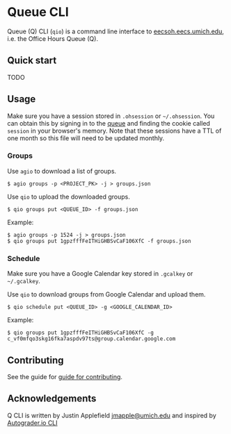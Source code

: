 Queue CLI
=========================

Queue (Q) CLI (`qio`) is a command line interface to [eecsoh.eecs.umich.edu](https://eecsoh.eecs.umich.edu), i.e. the Office Hours Queue (Q).

## Quick start
TODO

## Usage

Make sure you have a session stored in `.ohsession` or `~/.ohsession`. You can obtain this by signing in to the [queue](https://eecsoh.eecs.umich.edu) and finding the cookie called `session` in your browser's memory. Note that these sessions have a TTL of one month so this file will need to be updated monthly.

### Groups

Use `agio` to download a list of groups.

```console
$ agio groups -p <PROJECT_PK> -j > groups.json
```

Use `qio` to upload the downloaded groups.

```console
$ qio groups put <QUEUE_ID> -f groups.json
```

Example:

```console
$ agio groups -p 1524 -j > groups.json
$ qio groups put 1gpzfffFeITHiGHBSvCaF106XfC -f groups.json
```

### Schedule

Make sure you have a Google Calendar key stored in `.gcalkey` or `~/.gcalkey`.

Use `qio` to download groups from Google Calendar and upload them.

```console
$ qio schedule put <QUEUE_ID> -g <GOOGLE_CALENDAR_ID>
```

Example:

```console
$ qio groups put 1gpzfffFeITHiGHBSvCaF106XfC -g c_vf0mfqo3skg16fka7aspdv97ts@group.calendar.google.com
```

## Contributing
See the guide for [guide for contributing](CONTRIBUTING.md).

## Acknowledgements
Q CLI is written by Justin Applefield <jmapple@umich.edu> and inspired by [Autograder.io CLI](https://pypi.org/project/agiocli/)